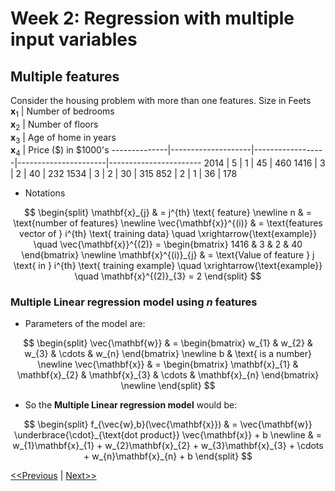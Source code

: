 # Week 2: Regression with multiple input variables
## Multiple features
Consider the housing problem with more than one features.
Size in Feets <br> $\mathbf{x}_{1}$ | Number of bedrooms <br> $\mathbf{x}_{2}$ | Number of floors <br> $\mathbf{x}_{3}$ | Age of home in years <br> $\mathbf{x}_{4}$ | Price (\$) in \$1000's
--------------|--------------------|------------------|----------------------|-----------------------
2014 | 5 | 1 | 45 | 460
1416 | 3 | 2 | 40 | 232
1534 | 3 | 2 | 30 | 315
852 | 2 | 1 | 36 | 178

* Notations

$$
\begin{split}
\mathbf{x}_{j} & = j^{th} \text{ feature} \newline
n & = \text{number of features} \newline
\vec{\mathbf{x}}^{(i)} & = \text{features vector of } i^{th} \text{ training data} \quad  \xrightarrow{\text{example}} \quad \vec{\mathbf{x}}^{(2)} = \begin{bmatrix} 1416 & 3 & 2 & 40 \end{bmatrix} \newline
\mathbf{x}^{(i)}_{j} & = \text{Value of feature } j \text{ in } i^{th} \text{ training example} \quad  \xrightarrow{\text{example}} \quad \mathbf{x}^{(2)}_{3} = 2
\end{split}
$$

### Multiple Linear regression model using $n$ features  
* Parameters of the model are:

$$
\begin{split}
\vec{\mathbf{w}} & = \begin{bmatrix} w_{1} & w_{2} & w_{3} & \cdots & w_{n} \end{bmatrix} \newline
b & \text{ is a number} \newline
\vec{\mathbf{x}} & = \begin{bmatrix} \mathbf{x}_{1} & \mathbf{x}_{2} & \mathbf{x}_{3} & \cdots & \mathbf{x}_{n} \end{bmatrix} \newline
\end{split}
$$

* So the **Multiple Linear regression model** would be:

$$
\begin{split}
f_{\vec{w},b}(\vec{\mathbf{x}}) & = \vec{\mathbf{w}} \underbrace{\cdot}_{\text{dot product}} \vec{\mathbf{x}} + b \newline
& = w_{1}\mathbf{x}_{1} + w_{2}\mathbf{x}_{2} + w_{3}\mathbf{x}_{3} + \cdots + w_{n}\mathbf{x}_{n} + b
\end{split}
$$

[<<Previous](./week-01.md) | [Next>>]()